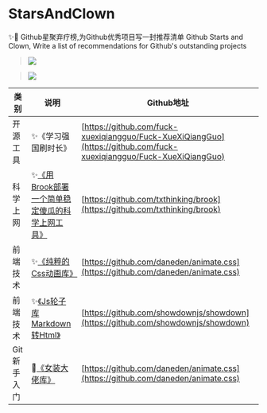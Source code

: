 # StarsAndClown

✨🤡 Github星聚弃疗榜,为Github优秀项目写一封推荐清单 Github Starts and Clown, Write a list of recommendations for Github's outstanding projects 
> ![](https://upload-images.jianshu.io/upload_images/3203841-bfb9c8d9fbcf3958.png?imageMogr2/auto-orient/strip%7CimageView2/2/w/1240)

> ![](https://upload-images.jianshu.io/upload_images/3203841-742b185661bcc290.jpg?imageMogr2/auto-orient/strip%7CimageView2/2/w/1240)


| 类别 | 说明 | Github地址 |
| --- | --- | --- |
| 开源工具 | ✨《学习强国刷时长》  | [https://github.com/fuck-xuexiqiangguo/Fuck-XueXiQiangGuo](https://github.com/fuck-xuexiqiangguo/Fuck-XueXiQiangGuo) |
| 科学上网 | ✨[《用Brook部署一个简单稳定傻瓜的科学上网工具》](https://zhaoolee.gitbooks.io/chrome/content/yong-brook-bu-shu-yi-ge-jian-dan-wen-ding-sha-gua-de-ke-xue-shang-wang-gong-ju.html) | [https://github.com/txthinking/brook](https://github.com/txthinking/brook) |
| 前端技术 | ✨[《纯粹的Css动画库》](https://www.jianshu.com/p/85725d376d1d)  |  [https://github.com/daneden/animate.css](https://github.com/daneden/animate.css)  |
| 前端技术 | ✨[《Js轮子库Markdown转Html》](https://www.jianshu.com/p/a57114bd9380)  |  [https://github.com/showdownjs/showdown](https://github.com/showdownjs/showdown) |
| Git新手入门 | 🤡[《女装大佬库》](https://www.jianshu.com/p/ea4b6c71ac13)|  [https://github.com/daneden/animate.css](https://github.com/daneden/animate.css)  |




